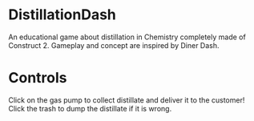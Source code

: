 # DistillationDash

An educational game about distillation in Chemistry completely made of Construct 2. Gameplay and concept are inspired by Diner Dash.

# Controls

Click on the gas pump to collect distillate and deliver it to the customer! Click the trash to dump the distillate if it is wrong.
